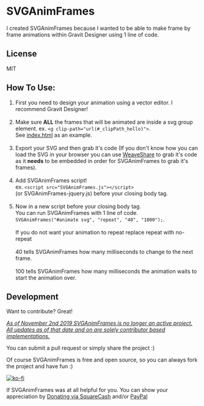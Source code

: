 SVGAnimFrames
===================

I created SVGAnimFrames because I wanted to be able to make frame by frame animations within Gravit Designer using 1 line of code.

License
-------------

MIT

How To Use:
-------------

  1. First you need to design your animation using a vector editor. I recommend Gravit Designer!  <br><br>
  2. Make sure **ALL** the frames that will be animated are inside a svg group element. ex. `<g clip-path="url(#_clipPath_hello)">`.  <br>See [index.html](https://github.com/michaelsboost/SVGAnimFrames/blob/gh-pages/index.html) as an example.  <br><br>
  3. Export your SVG and then grab it's code (If you don't know how you can load the SVG in your browser you can use [WeaveShare](https://michaelsboost.github.io/WeaveShare) to grab it's code as it **needs** to be embedded in order for SVGAnimFrames to grab it's frames).  <br><br>
  4. Add SVGAnimFrames script! <br>ex. `<script src="SVGAnimFrames.js"></script>` <br>(or SVGAnimFrames-jquery.js) before your closing body tag.  <br><br>
  5. Now in a new script before your closing body tag. <br>You can run SVGAnimFrames with 1 line of code. <br>`SVGAnimFrames("#animate svg", "repeat", "40", "1000");`. <br><br>If you do not want your animation to repeat replace repeat with no-repeat   <br><br>40 tells SVGAnimFrames how many milliseconds to change to the next frame.   <br><br>100 tells SVGAnimFrames how many milliseconds the animation waits to start the animation over.

Development
-------------

Want to contribute? Great!  

*<u>As of November 2nd 2019 SVGAnimFrames is no longer an active project.  
All updates as of that date and on are solely contributor based implementations.</u>*

You can submit a pull request or simply share the project :)

Of course SVGAnimFrames is free and open source, so you can always fork the project and have fun :)

[![ko-fi](https://az743702.vo.msecnd.net/cdn/kofi2.png?v=0)](https://ko-fi.com/michaelsboost)

If SVGAnimFrames was at all helpful for you. You can show your appreciation by [Donating via SquareCash](https://cash.me/$michaelsboost) and/or [PayPal](https://www.paypal.me/mikethedj4)

